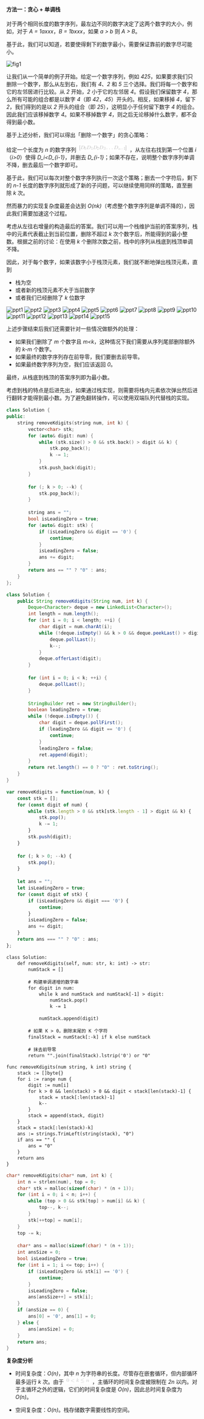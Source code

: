 ####  方法一：贪心 + 单调栈

对于两个相同长度的数字序列，最左边不同的数字决定了这两个数字的大小，例如，对于 *A = 1axxx*，*B = 1bxxx*，如果 *a > b* 则 *A > B*。

基于此，我们可以知道，若要使得剩下的数字最小，需要保证靠前的数字尽可能小。

![fig1](https://assets.leetcode-cn.com/solution-static/402/402_fig1.png)

让我们从一个简单的例子开始。给定一个数字序列，例如 *425*，如果要求我们只删除一个数字，那么从左到右，我们有 *4*、*2* 和 *5* 三个选择。我们将每一个数字和它的左邻居进行比较。从 *2* 开始，*2* 小于它的左邻居 *4*。假设我们保留数字 *4*，那么所有可能的组合都是以数字 *4*（即 *42*，*45*）开头的。相反，如果移掉 *4*，留下 *2*，我们得到的是以 *2* 开头的组合（即 *25*），这明显小于任何留下数字 *4* 的组合。因此我们应该移掉数字 *4*。如果不移掉数字 *4*，则之后无论移掉什么数字，都不会得到最小数。

基于上述分析，我们可以得出「删除一个数字」的贪心策略：

给定一个长度为 *n* 的数字序列 ![\[D_0D_1D_2D_3\ldotsD_{n-1}\] ](./p___D_0D_1D_2D_3ldots_D_{n-1}__.png) ，从左往右找到第一个位置 *i*（*i>0*）使得 *D_i<D_{i-1}*，并删去 *D_{i-1}*；如果不存在，说明整个数字序列单调不降，删去最后一个数字即可。

基于此，我们可以每次对整个数字序列执行一次这个策略；删去一个字符后，剩下的 *n-1* 长度的数字序列就形成了新的子问题，可以继续使用同样的策略，直至删除 *k* 次。

然而暴力的实现复杂度最差会达到 *O(nk)*（考虑整个数字序列是单调不降的），因此我们需要加速这个过程。

考虑从左往右增量的构造最后的答案。我们可以用一个栈维护当前的答案序列，栈中的元素代表截止到当前位置，删除不超过 *k* 次个数字后，所能得到的最小整数。根据之前的讨论：在使用 *k* 个删除次数之前，栈中的序列从栈底到栈顶单调不降。

因此，对于每个数字，如果该数字小于栈顶元素，我们就不断地弹出栈顶元素，直到
- 栈为空
- 或者新的栈顶元素不大于当前数字
- 或者我们已经删除了 *k* 位数字

 ![ppt1](https://assets.leetcode-cn.com/solution-static/402/1.png) ![ppt2](https://assets.leetcode-cn.com/solution-static/402/2.png) ![ppt3](https://assets.leetcode-cn.com/solution-static/402/3.png) ![ppt4](https://assets.leetcode-cn.com/solution-static/402/4.png) ![ppt5](https://assets.leetcode-cn.com/solution-static/402/5.png) ![ppt6](https://assets.leetcode-cn.com/solution-static/402/6.png) ![ppt7](https://assets.leetcode-cn.com/solution-static/402/7.png) ![ppt8](https://assets.leetcode-cn.com/solution-static/402/8.png) ![ppt9](https://assets.leetcode-cn.com/solution-static/402/9.png) ![ppt10](https://assets.leetcode-cn.com/solution-static/402/10.png) ![ppt11](https://assets.leetcode-cn.com/solution-static/402/11.png) ![ppt12](https://assets.leetcode-cn.com/solution-static/402/12.png) ![ppt13](https://assets.leetcode-cn.com/solution-static/402/13.png) ![ppt14](https://assets.leetcode-cn.com/solution-static/402/14.png) ![ppt15](https://assets.leetcode-cn.com/solution-static/402/15.png) 

上述步骤结束后我们还需要针对一些情况做额外的处理：
- 如果我们删除了 *m* 个数字且 *m<k*，这种情况下我们需要从序列尾部删除额外的 *k-m* 个数字。
- 如果最终的数字序列存在前导零，我们要删去前导零。
- 如果最终数字序列为空，我们应该返回 *0*。

最终，从栈底到栈顶的答案序列即为最小数。

考虑到栈的特点是后进先出，如果通过栈实现，则需要将栈内元素依次弹出然后进行翻转才能得到最小数。为了避免翻转操作，可以使用双端队列代替栈的实现。

```C++ [sol1-C++]
class Solution {
public:
    string removeKdigits(string num, int k) {
        vector<char> stk;
        for (auto& digit: num) {
            while (stk.size() > 0 && stk.back() > digit && k) {
                stk.pop_back();
                k -= 1;
            }
            stk.push_back(digit);
        }

        for (; k > 0; --k) {
            stk.pop_back();
        }

        string ans = "";
        bool isLeadingZero = true;
        for (auto& digit: stk) {
            if (isLeadingZero && digit == '0') {
                continue;
            }
            isLeadingZero = false;
            ans += digit;
        }
        return ans == "" ? "0" : ans;
    }
};
```
```Java [sol1-Java]
class Solution {
    public String removeKdigits(String num, int k) {
        Deque<Character> deque = new LinkedList<Character>();
        int length = num.length();
        for (int i = 0; i < length; ++i) {
            char digit = num.charAt(i);
            while (!deque.isEmpty() && k > 0 && deque.peekLast() > digit) {
                deque.pollLast();
                k--;
            }
            deque.offerLast(digit);
        }
        
        for (int i = 0; i < k; ++i) {
            deque.pollLast();
        }
        
        StringBuilder ret = new StringBuilder();
        boolean leadingZero = true;
        while (!deque.isEmpty()) {
            char digit = deque.pollFirst();
            if (leadingZero && digit == '0') {
                continue;
            }
            leadingZero = false;
            ret.append(digit);
        }
        return ret.length() == 0 ? "0" : ret.toString();
    }
}
```
```JavaScript [sol1-JavaScript]
var removeKdigits = function(num, k) {
    const stk = [];
    for (const digit of num) {
        while (stk.length > 0 && stk[stk.length - 1] > digit && k) {
            stk.pop();
            k -= 1;
        }
        stk.push(digit);
    }

    for (; k > 0; --k) {
        stk.pop();
    }

    let ans = "";
    let isLeadingZero = true;
    for (const digit of stk) {
        if (isLeadingZero && digit === '0') {
            continue;
        }
        isLeadingZero = false;
        ans += digit;
    }
    return ans === "" ? "0" : ans;
};
```

```Python3 [sol1-Python3]
class Solution:
    def removeKdigits(self, num: str, k: int) -> str:
        numStack = []
        
        # 构建单调递增的数字串
        for digit in num:
            while k and numStack and numStack[-1] > digit:
                numStack.pop()
                k -= 1
        
            numStack.append(digit)
        
        # 如果 K > 0，删除末尾的 K 个字符
        finalStack = numStack[:-k] if k else numStack
        
        # 抹去前导零
        return "".join(finalStack).lstrip('0') or "0"
```

```Golang [sol1-Golang]
func removeKdigits(num string, k int) string {
    stack := []byte{}
    for i := range num {
        digit := num[i]
        for k > 0 && len(stack) > 0 && digit < stack[len(stack)-1] {
            stack = stack[:len(stack)-1]
            k--
        }
        stack = append(stack, digit)
    }
    stack = stack[:len(stack)-k]
    ans := strings.TrimLeft(string(stack), "0")
    if ans == "" {
        ans = "0"
    }
    return ans
}
```

```C [sol1-C]
char* removeKdigits(char* num, int k) {
    int n = strlen(num), top = 0;
    char* stk = malloc(sizeof(char) * (n + 1));
    for (int i = 0; i < n; i++) {
        while (top > 0 && stk[top] > num[i] && k) {
            top--, k--;
        }
        stk[++top] = num[i];
    }
    top -= k;

    char* ans = malloc(sizeof(char) * (n + 1));
    int ansSize = 0;
    bool isLeadingZero = true;
    for (int i = 1; i <= top; i++) {
        if (isLeadingZero && stk[i] == '0') {
            continue;
        }
        isLeadingZero = false;
        ans[ansSize++] = stk[i];
    }
    if (ansSize == 0) {
        ans[0] = '0', ans[1] = 0;
    } else {
        ans[ansSize] = 0;
    }
    return ans;
}
```

**复杂度分析**

* 时间复杂度：*O(n)*，其中 *n* 为字符串的长度。尽管存在嵌套循环，但内部循环最多运行 *k* 次。由于 ![0<k\len ](./p__0___k_le_n_.png) ，主循环的时间复杂度被限制在 *2n* 以内。对于主循环之外的逻辑，它们的时间复杂度是 *O(n)*，因此总时间复杂度为 *O(n)*。

* 空间复杂度：*O(n)*。栈存储数字需要线性的空间。